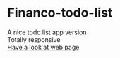 # Financo-todo-list<br />
A nice todo list app version<br />
Totally responsive<br />
<a href='https://algosfinanco.netlify.app/'>Have a look at web page</a>
